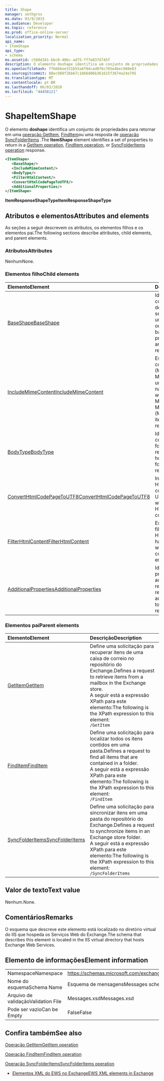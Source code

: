```yaml
---
title: Shape
manager: sethgros
ms.date: 03/9/2015
ms.audience: Developer
ms.topic: reference
ms.prod: office-online-server
localization_priority: Normal
api_name:
- ItemShape
api_type:
- schema
ms.assetid: c5604161-bbc0-40bc-ad75-ff7e837d745f
description: O elemento doshape identifica um conjunto de propriedades para retornar em uma operação GetItem, FindItem ou uma resposta de operação SyncFolderItems.
ms.openlocfilehash: ffb666ee331b55a4f04cad076c705e4bec980e03
ms.sourcegitcommit: 88ec988f2bb67c1866d06b361615f3674a24e795
ms.translationtype: MT
ms.contentlocale: pt-BR
ms.lasthandoff: 06/03/2020
ms.locfileid: "44458121"
---
```

# <a name="itemshape"></a><span data-ttu-id="954c6-103">Shape</span><span class="sxs-lookup"><span data-stu-id="954c6-103">ItemShape</span></span>

<span data-ttu-id="954c6-104">O elemento **doshape** identifica um conjunto de propriedades para retornar em uma [operação GetItem](getitem-operation.md), [FindItem](finditem-operation.md)ou uma resposta de [operação SyncFolderItems](syncfolderitems-operation.md) .</span><span class="sxs-lookup"><span data-stu-id="954c6-104">The **ItemShape** element identifies a set of properties to return in a [GetItem operation](getitem-operation.md), [FindItem operation](finditem-operation.md), or [SyncFolderItems operation](syncfolderitems-operation.md) response.</span></span> 
  
```XML
<ItemShape>
   <BaseShape/>
   <IncludeMimeContent/>
   <BodyType/>
   <FilterHtmlContent/>
   <ConvertHtmlCodePageToUTF8/>
   <AdditionalProperties/>
</ItemShape>
```

 <span data-ttu-id="954c6-105">**ItemResponseShapeType**</span><span class="sxs-lookup"><span data-stu-id="954c6-105">**ItemResponseShapeType**</span></span>
## <a name="attributes-and-elements"></a><span data-ttu-id="954c6-106">Atributos e elementos</span><span class="sxs-lookup"><span data-stu-id="954c6-106">Attributes and elements</span></span>

<span data-ttu-id="954c6-107">As seções a seguir descrevem os atributos, os elementos filhos e os elementos pai.</span><span class="sxs-lookup"><span data-stu-id="954c6-107">The following sections describe attributes, child elements, and parent elements.</span></span>
  
### <a name="attributes"></a><span data-ttu-id="954c6-108">Atributos</span><span class="sxs-lookup"><span data-stu-id="954c6-108">Attributes</span></span>

<span data-ttu-id="954c6-109">Nenhum</span><span class="sxs-lookup"><span data-stu-id="954c6-109">None.</span></span>
  
### <a name="child-elements"></a><span data-ttu-id="954c6-110">Elementos filho</span><span class="sxs-lookup"><span data-stu-id="954c6-110">Child elements</span></span>

|<span data-ttu-id="954c6-111">**Elemento**</span><span class="sxs-lookup"><span data-stu-id="954c6-111">**Element**</span></span>|<span data-ttu-id="954c6-112">**Descrição**</span><span class="sxs-lookup"><span data-stu-id="954c6-112">**Description**</span></span>|
|:-----|:-----|
|[<span data-ttu-id="954c6-113">BaseShape</span><span class="sxs-lookup"><span data-stu-id="954c6-113">BaseShape</span></span>](baseshape.md) <br/> |<span data-ttu-id="954c6-114">Identifica a configuração básica de propriedades a serem retornadas em uma resposta de item ou pasta.</span><span class="sxs-lookup"><span data-stu-id="954c6-114">Identifies the basic configuration of properties to return in an item or folder response.</span></span>  <br/> |
|[<span data-ttu-id="954c6-115">IncludeMimeContent</span><span class="sxs-lookup"><span data-stu-id="954c6-115">IncludeMimeContent</span></span>](includemimecontent.md) <br/> |<span data-ttu-id="954c6-116">Especifica se o conteúdo MIME (Multipurpose Internet Mail Extensions) de um item é retornado na resposta.</span><span class="sxs-lookup"><span data-stu-id="954c6-116">Specifies whether the Multipurpose Internet Mail Extensions (MIME) content of an item is returned in the response.</span></span>  <br/> |
|[<span data-ttu-id="954c6-117">BodyType</span><span class="sxs-lookup"><span data-stu-id="954c6-117">BodyType</span></span>](bodytype.md) <br/> |<span data-ttu-id="954c6-118">Identifica como o corpo de texto é formatado na resposta.</span><span class="sxs-lookup"><span data-stu-id="954c6-118">Identifies how the body text is formatted in the response.</span></span>  <br/> |
|[<span data-ttu-id="954c6-119">ConvertHtmlCodePageToUTF8</span><span class="sxs-lookup"><span data-stu-id="954c6-119">ConvertHtmlCodePageToUTF8</span></span>](converthtmlcodepagetoutf8.md) <br/> |<span data-ttu-id="954c6-120">Indica se o corpo de HTML do item é convertido em UTF8.</span><span class="sxs-lookup"><span data-stu-id="954c6-120">Indicates whether the item HTML body is converted to UTF8.</span></span>  <br/> |
|[<span data-ttu-id="954c6-121">FilterHtmlContent</span><span class="sxs-lookup"><span data-stu-id="954c6-121">FilterHtmlContent</span></span>](filterhtmlcontent.md) <br/> |<span data-ttu-id="954c6-122">Especifica se a filtragem de conteúdo HTML está habilitada.</span><span class="sxs-lookup"><span data-stu-id="954c6-122">Specifies whether HTML content filtering is enabled.</span></span>  <br/> |
|[<span data-ttu-id="954c6-123">AdditionalProperties</span><span class="sxs-lookup"><span data-stu-id="954c6-123">AdditionalProperties</span></span>](additionalproperties.md) <br/> |<span data-ttu-id="954c6-124">Identifica propriedades adicionais a serem retornadas em uma resposta.</span><span class="sxs-lookup"><span data-stu-id="954c6-124">Identifies additional properties to return in a response.</span></span>  <br/> |
   
### <a name="parent-elements"></a><span data-ttu-id="954c6-125">Elementos pai</span><span class="sxs-lookup"><span data-stu-id="954c6-125">Parent elements</span></span>

|<span data-ttu-id="954c6-126">**Elemento**</span><span class="sxs-lookup"><span data-stu-id="954c6-126">**Element**</span></span>|<span data-ttu-id="954c6-127">**Descrição**</span><span class="sxs-lookup"><span data-stu-id="954c6-127">**Description**</span></span>|
|:-----|:-----|
|[<span data-ttu-id="954c6-128">GetItem</span><span class="sxs-lookup"><span data-stu-id="954c6-128">GetItem</span></span>](getitem.md) <br/> |<span data-ttu-id="954c6-129">Define uma solicitação para recuperar itens de uma caixa de correio no repositório do Exchange.</span><span class="sxs-lookup"><span data-stu-id="954c6-129">Defines a request to retrieve items from a mailbox in the Exchange store.</span></span>  <br/> <span data-ttu-id="954c6-130">A seguir está a expressão XPath para este elemento:</span><span class="sxs-lookup"><span data-stu-id="954c6-130">The following is the XPath expression to this element:</span></span>  <br/>  `/GetItem` <br/> |
|[<span data-ttu-id="954c6-131">FindItem</span><span class="sxs-lookup"><span data-stu-id="954c6-131">FindItem</span></span>](finditem.md) <br/> |<span data-ttu-id="954c6-132">Define uma solicitação para localizar todos os itens contidos em uma pasta.</span><span class="sxs-lookup"><span data-stu-id="954c6-132">Defines a request to find all items that are contained in a folder.</span></span>  <br/> <span data-ttu-id="954c6-133">A seguir está a expressão XPath para este elemento:</span><span class="sxs-lookup"><span data-stu-id="954c6-133">The following is the XPath expression to this element:</span></span>  <br/>  `/FindItem` <br/> |
|[<span data-ttu-id="954c6-134">SyncFolderItems</span><span class="sxs-lookup"><span data-stu-id="954c6-134">SyncFolderItems</span></span>](syncfolderitems.md) <br/> |<span data-ttu-id="954c6-135">Define uma solicitação para sincronizar itens em uma pasta do repositório do Exchange.</span><span class="sxs-lookup"><span data-stu-id="954c6-135">Defines a request to synchronize items in an Exchange store folder.</span></span>  <br/> <span data-ttu-id="954c6-136">A seguir está a expressão XPath para este elemento:</span><span class="sxs-lookup"><span data-stu-id="954c6-136">The following is the XPath expression to this element:</span></span>  <br/>  `/SyncFolderItems` <br/> |
   
## <a name="text-value"></a><span data-ttu-id="954c6-137">Valor de texto</span><span class="sxs-lookup"><span data-stu-id="954c6-137">Text value</span></span>

<span data-ttu-id="954c6-138">Nenhum.</span><span class="sxs-lookup"><span data-stu-id="954c6-138">None.</span></span>
  
## <a name="remarks"></a><span data-ttu-id="954c6-139">Comentários</span><span class="sxs-lookup"><span data-stu-id="954c6-139">Remarks</span></span>

<span data-ttu-id="954c6-140">O esquema que descreve este elemento está localizado no diretório virtual do IIS que hospeda os Serviços Web do Exchange.</span><span class="sxs-lookup"><span data-stu-id="954c6-140">The schema that describes this element is located in the IIS virtual directory that hosts Exchange Web Services.</span></span>
  
## <a name="element-information"></a><span data-ttu-id="954c6-141">Elemento de informações</span><span class="sxs-lookup"><span data-stu-id="954c6-141">Element information</span></span>

|||
|:-----|:-----|
|<span data-ttu-id="954c6-142">Namespace</span><span class="sxs-lookup"><span data-stu-id="954c6-142">Namespace</span></span>  <br/> |https://schemas.microsoft.com/exchange/services/2006/messages  <br/> |
|<span data-ttu-id="954c6-143">Nome do esquema</span><span class="sxs-lookup"><span data-stu-id="954c6-143">Schema Name</span></span>  <br/> |<span data-ttu-id="954c6-144">Esquema de mensagens</span><span class="sxs-lookup"><span data-stu-id="954c6-144">Messages schema</span></span>  <br/> |
|<span data-ttu-id="954c6-145">Arquivo de validação</span><span class="sxs-lookup"><span data-stu-id="954c6-145">Validation File</span></span>  <br/> |<span data-ttu-id="954c6-146">Messages.xsd</span><span class="sxs-lookup"><span data-stu-id="954c6-146">Messages.xsd</span></span>  <br/> |
|<span data-ttu-id="954c6-147">Pode ser vazio</span><span class="sxs-lookup"><span data-stu-id="954c6-147">Can be Empty</span></span>  <br/> |<span data-ttu-id="954c6-148">False</span><span class="sxs-lookup"><span data-stu-id="954c6-148">False</span></span>  <br/> |
   
## <a name="see-also"></a><span data-ttu-id="954c6-149">Confira também</span><span class="sxs-lookup"><span data-stu-id="954c6-149">See also</span></span>



[<span data-ttu-id="954c6-150">Operação GetItem</span><span class="sxs-lookup"><span data-stu-id="954c6-150">GetItem operation</span></span>](getitem-operation.md)
  
[<span data-ttu-id="954c6-151">Operação FindItem</span><span class="sxs-lookup"><span data-stu-id="954c6-151">FindItem operation</span></span>](finditem-operation.md)
  
[<span data-ttu-id="954c6-152">Operação SyncFolderItems</span><span class="sxs-lookup"><span data-stu-id="954c6-152">SyncFolderItems operation</span></span>](syncfolderitems-operation.md)


- [<span data-ttu-id="954c6-153">Elementos XML do EWS no Exchange</span><span class="sxs-lookup"><span data-stu-id="954c6-153">EWS XML elements in Exchange</span></span>](ews-xml-elements-in-exchange.md)

